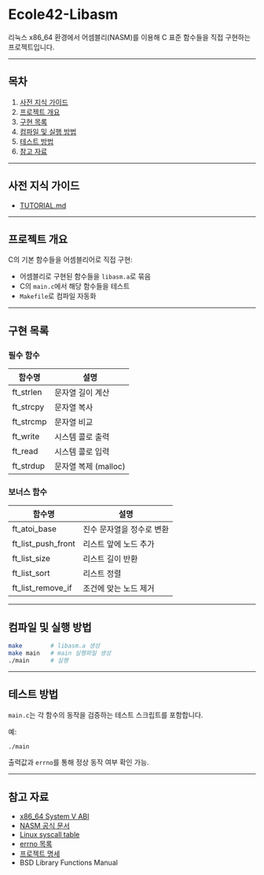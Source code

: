 # Ecole42-Libasm

리눅스 x86_64 환경에서 어셈블리(NASM)를 이용해 C 표준 함수들을 직접 구현하는 프로젝트입니다.  

---

## 목차

1. [사전 지식 가이드](#-사전-지식-가이드)
2. [프로젝트 개요](#-프로젝트-개요)
3. [구현 목록](#-구현-목록)
4. [컴파일 및 실행 방법](#-컴파일-및-실행-방법)
5. [테스트 방법](#-테스트-방법)
6. [참고 자료](#-참고-자료)

---

## 사전 지식 가이드
- [TUTORIAL.md](TUTORIAL.md)

---

## 프로젝트 개요

C의 기본 함수들을 어셈블리어로 직접 구현:

- 어셈블리로 구현된 함수들을 `libasm.a`로 묶음
- C의 `main.c`에서 해당 함수들을 테스트
- `Makefile`로 컴파일 자동화

---

## 구현 목록

### 필수 함수

| 함수명      | 설명                   |
|-------------|------------------------|
| ft_strlen   | 문자열 길이 계산       |
| ft_strcpy   | 문자열 복사           |
| ft_strcmp   | 문자열 비교           |
| ft_write    | 시스템 콜로 출력       |
| ft_read     | 시스템 콜로 입력       |
| ft_strdup   | 문자열 복제 (malloc)  |

### 보너스 함수

| 함수명               | 설명                     |
|----------------------|--------------------------|
| ft_atoi_base         | 진수 문자열을 정수로 변환 |
| ft_list_push_front   | 리스트 앞에 노드 추가     |
| ft_list_size         | 리스트 길이 반환          |
| ft_list_sort         | 리스트 정렬               |
| ft_list_remove_if    | 조건에 맞는 노드 제거     |

---

## 컴파일 및 실행 방법

```bash
make        # libasm.a 생성
make main   # main 실행파일 생성
./main      # 실행
```

---

## 테스트 방법

`main.c`는 각 함수의 동작을 검증하는 테스트 스크립트를 포함합니다.

예:
```bash
./main
```

출력값과 `errno`를 통해 정상 동작 여부 확인 가능.

---

## 참고 자료

- [x86_64 System V ABI](https://refspecs.linuxfoundation.org/elf/x86_64-abi-0.99.pdf)
- [NASM 공식 문서](https://www.nasm.us/doc/)
- [Linux syscall table](https://filippo.io/linux-syscall-table/)
- [errno 목록](https://man7.org/linux/man-pages/man3/errno.3.html)
- [프로젝트 명세](subject.pdf)
- BSD Library Functions Manual
